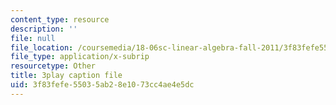 ```yaml
---
content_type: resource
description: ''
file: null
file_location: /coursemedia/18-06sc-linear-algebra-fall-2011/3f83fefe55035ab28e1073cc4ae4e5dc_osh80YCg_GM.vtt
file_type: application/x-subrip
resourcetype: Other
title: 3play caption file
uid: 3f83fefe-5503-5ab2-8e10-73cc4ae4e5dc
---
```

